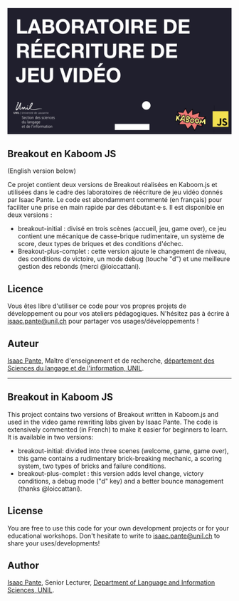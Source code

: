 ![Image_accueil](image_accueil.jpeg)

## Breakout en Kaboom JS
(English version below)

Ce projet contient deux versions de Breakout réalisées en Kaboom.js et utilisées dans le cadre des laboratoires de réécriture de jeu vidéo donnés par Isaac Pante. Le code est abondamment commenté (en français) pour faciliter une prise en main rapide par des débutant·e·s. Il est disponible en deux versions :

- breakout-initial : divisé en trois scènes (accueil, jeu, game over), ce jeu contient une mécanique de casse-brique rudimentaire, un système de score, deux types de briques et des conditions d'échec.
- Breakout-plus-complet : cette version ajoute le changement de niveau, des conditions de victoire, un mode debug (touche "d") et une meilleure gestion des rebonds (merci @loiccattani).

## Licence
Vous êtes libre d'utiliser ce code pour vos propres projets de développement ou pour vos ateliers pédagogiques. N'hésitez pas à écrire à isaac.pante@unil.ch pour partager vos usages/développements !

## Auteur
[Isaac Pante](http://isaacpante.net/), Maître d'enseignement et de recherche, [département des Sciences du langage et de l'information, UNIL](https://www.unil.ch/sli/fr/home.html).

___

## Breakout in Kaboom JS
This project contains two versions of Breakout written in Kaboom.js and used in the video game rewriting labs given by Isaac Pante. The code is extensively commented (in French) to make it easier for beginners to learn. It is available in two versions:

- breakout-initial: divided into three scenes (welcome, game, game over), this game contains a rudimentary brick-breaking mechanic, a scoring system, two types of bricks and failure conditions.
- breakout-plus-complet : this version adds level change, victory conditions, a debug mode ("d" key) and a better bounce management (thanks @loiccattani).

## License
You are free to use this code for your own development projects or for your educational workshops. Don't hesitate to write to isaac.pante@unil.ch to share your uses/developments!

## Author
[Isaac Pante](http://isaacpante.net/), Senior Lecturer, [Department of Language and Information Sciences, UNIL](https://www.unil.ch/sli/fr/home.html).
